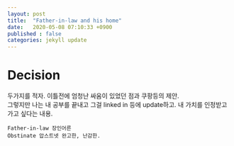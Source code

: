 ```yaml
---
layout: post
title:  "Father-in-law and his home"
date:   2020-05-08 07:10:33 +0900
published : false
categories: jekyll update
---
```


# Decision
>
두가지를 적자. 이틀전에 엄청난 싸움이 있었던 점과 쿠팡등의 제안.    
그렇지만 나는 내 공부를 끝내고 그걸 linked in 등에 update하고. 내 가치를 인정받고 가고 싶다는 내용.     

```
Father-in-law 장인어른
Obstinate 압스트넷 완고한, 난감한. 
```

